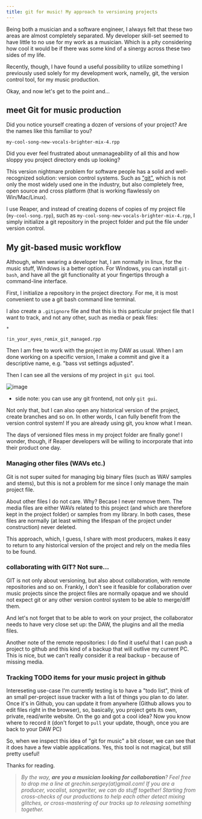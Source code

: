 ```yaml
---
title: git for music! My approach to versioning projects
---
```


Being both a musician and a software engineer, I always felt that these two areas are almost completely separated. My developer skill-set seemed to have little to no use for my work as a musician. Which is a pity considering how cool it would be if there was some kind of a sinergy across these two sides of my life.

Recently, though, I have found a useful possibility to utilize something I previously used solely for my development work, namelly, git, the version control tool, for my music production.

Okay, and now let's get to the point and...

## meet Git for music production

Did you notice yourself creating a dozen of versions of your project? Are the names like this familiar to you? 

`my-cool-song-new-vocals-brighter-mix-4.rpp`

Did you ever feel frustrated about unmanageability of all this and how sloppy you project directory ends up looking?

This version nightmare problem for software people has a solid and well-recognized solution: version control systems. Such as ["git"](https://git-scm.com/), which is not only the most widely used one in the industry, but also completely free, open source and cross platform (that is working flawlessly on Win/Mac/Linux).

I use Reaper, and instead of creating dozens of copies of my project file (`my-cool-song.rpp`), such as `my-cool-song-new-vocals-brighter-mix-4.rpp`, I simply initialize a git repository in the project folder and put the file under version control.

## My git-based music workflow

Although, when wearing a developer hat, I am normally in linux, for the music stuff, Windows is a better option. For Windows, you can install `git-bash`, and have all the git functionality at your fingertips through a command-line interface.

First, I initialize a repository in the project directory. For me, it is most convenient to use a git bash command line terminal.

I also create a `.gitignore` file and that this is this particular project file that I want to track, and not any other, such as media or peak files:

```.gitignore
*

!in_your_eyes_remix_git_managed.rpp
```

Then I am free to work with the project in my DAW as usual. When I am done working on a specific version, I make a commit and give it a descriptive name, e.g. "bass vst settings adjusted".

Then I can see all the versions of my project in `git gui` tool.

![image](https://user-images.githubusercontent.com/21345604/236634404-f0392a01-d22f-4893-9e90-356707eadc86.png)

* side note: you can use any git frontend, not only `git gui`.

Not only that, but I can also open any historical version of the project, create branches and so on. In other words, I can fully benefit from the version control system! If you are already using git, you know what I mean.

The days of versioned files mess in my project folder are finally gone! I wonder, though, if Reaper developers will be willing to incorporate that into their product one day.

### Managing other files (WAVs etc.)

Git is not super suited for managing big binary files (such as WAV samples and stems), but this is not a problem for me since I only manage the main project file.

About other files I do not care. Why? Becase I never remove them. The media files are either WAVs related to this project (and which are therefore kept in the project folder) or samples from my library. In both cases, these files are normally (at least withing the lifespan of the project under construction) never deleted.

This approach, which, I guess, I share with most producers, makes it easy to return to any historical version of the project and rely on the media files to be found.

### collaborating with GIT? Not sure...

GIT is not only about versioning, but also about collaboration, with remote repositories and so on. Frankly, I don't see it feasible for collaboration over music projects since the project files are normally opaque and we should not expect git or any other version control system to be able to merge/diff them.

And let's not forget that to be able to work on your project, the collaborator needs to have very close set up: the DAW, the plugins and all the media files.

Another note of the remote repositories: I do find it useful that I can push a project to github and this kind of a backup that will outlive my current PC. This is nice, but we can't really consider it a real backup - because of missing media.

### Tracking TODO items for your music project in github

Intereseting use-case I'm currently testing is to have a "todo list", think of an small per-project issue tracker with a list of things you plan to do later. Once it's in Github, you can update it from anywhere (Github allows you to edit files right in the browser), so, basically, you project gets its own, private, read/write website. On the go and got a cool idea? Now you know where to record it (don't forget to `pull` your update, though, once you are back to your DAW PC)

So, when we inspect this idea of "git for music" a bit closer, we can see that it does have a few viable applications. Yes, this tool is not magical, but still pretty useful!

Thanks for reading.

>_By the way, **are you a musician looking for collaboration**? Feel free to drop me a line at grechin.sergey(at)gmail.com! If you are a producer, vocalist, songwriter, we can do stuff together! Starting from cross-checks of our productions to help each other detect mixing glitches, or cross-mastering of our tracks up to releasing something together._
